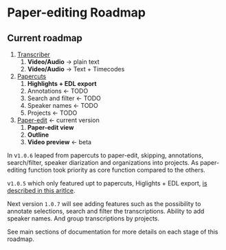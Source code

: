 # Paper-editing Roadmap

## Current roadmap

1. [Transcriber](../../transcriptions/transcriptions-intro/transcriptions/transcriber/) 
   1. **Video/Audio** → plain text
   2. **Video/Audio** → Text + Timecodes
2. [Papercuts](../../transcriptions/papercuts/)
   1. **Highlights + EDL export** 
   2. Annotations ←  TODO
   3. Search and filter ←  TODO
   4. Speaker names ← TODO
   5. Projects ← TODO
3. [Paper-edit](../../transcriptions/paper-edit/)  ← current version
   1. **Paper-edit view** 
   2. **Outline**
   3. **Video preview** ← beta

In v`1.0.6` leaped from papercuts to paper-edit, skipping, annotations, search/filter, speaker diarization and organizations into projects. As paper-editing function took priority as core function compared to the others.

v`1.0.5` which only featured upt to papercuts, Higlights + EDL export, [is described in this aritlce](https://product.voxmedia.com/2016/11/22/13669486/faster-video-editing).

Next version `1.0.7` will see adding features such as the possibility to annotate selections, search and filter the transcriptions. Ability to add speaker names. And group transcriptions by projects.

See main sections of documentation for more details on each stage of this roadmap.

